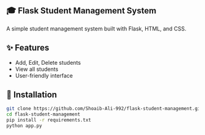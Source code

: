 ## 🎓 Flask Student Management System

A simple student management system built with Flask, HTML, and CSS.

## ✨ Features
- Add, Edit, Delete students
- View all students
- User-friendly interface

## 🚀 Installation
```bash
git clone https://github.com/Shoaib-Ali-992/flask-student-management.git
cd flask-student-management
pip install -r requirements.txt
python app.py
